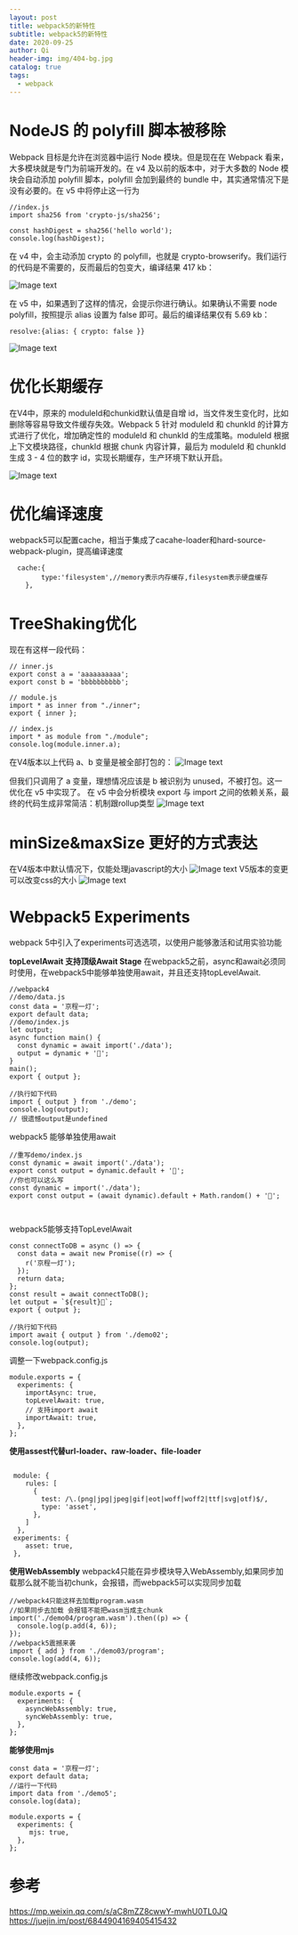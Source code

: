 ```yaml
---
layout: post
title: webpack5的新特性
subtitle: webpack5的新特性
date: 2020-09-25
author: Qi
header-img: img/404-bg.jpg
catalog: true
tags:
  - webpack
---
```


# NodeJS 的 polyfill 脚本被移除

Webpack 目标是允许在浏览器中运行 Node 模块。但是现在在 Webpack 看来，大多模块就是专门为前端开发的。在 v4 及以前的版本中，对于大多数的 Node 模块会自动添加 polyfill 脚本，polyfill 会加到最终的 bundle 中，其实通常情况下是没有必要的。在 v5 中将停止这一行为

```
//index.js
import sha256 from 'crypto-js/sha256';
 
const hashDigest = sha256('hello world');
console.log(hashDigest);

```
在 v4 中，会主动添加 crypto 的 polyfill，也就是 crypto-browserify。我们运行的代码是不需要的，反而最后的包变大，编译结果 417 kb：

![Image text](/img/WechatIMG285.png)

在 v5 中，如果遇到了这样的情况，会提示你进行确认。如果确认不需要 node polyfill，按照提示 alias 设置为 false 即可。最后的编译结果仅有 5.69 kb：
```
resolve:{alias: { crypto: false }}

```

![Image text](/img/WechatIMG296.png)

# 优化长期缓存

在V4中，原来的 moduleId和chunkid默认值是自增 id，当文件发生变化时，比如删除等容易导致文件缓存失效。Webpack 5 针对 moduleId  和 chunkId 的计算方式进行了优化，增加确定性的 moduleId 和 chunkId 的生成策略。moduleId 根据上下文模块路径，chunkId 根据 chunk 内容计算，最后为 moduleId 和 chunkId 生成 3 - 4 位的数字 id，实现长期缓存，生产环境下默认开启。

![Image text](/img/WechatIMG297.png)

# 优化编译速度
webpack5可以配置cache，相当于集成了cacahe-loader和hard-source-webpack-plugin，提高编译速度

```
  cache:{
        type:'filesystem',//memory表示内存缓存,filesystem表示硬盘缓存
    },

```
# TreeShaking优化

现在有这样一段代码：
```
// inner.js
export const a = 'aaaaaaaaaa';
export const b = 'bbbbbbbbbb';

// module.js
import * as inner from "./inner";
export { inner };

// index.js
import * as module from "./module";
console.log(module.inner.a);

```

在V4版本以上代码 a、b 变量是被全部打包的：
![Image text](/img/WechatIMG390.png)

但我们只调用了 a 变量，理想情况应该是 b 被识别为 unused，不被打包。这一优化在 v5 中实现了。 在 v5 中会分析模块 export 与 import 之间的依赖关系，最终的代码生成非常简洁：机制跟rollup类型
![Image text](/img/WechatIMG381.png)


# minSize&maxSize 更好的方式表达

在V4版本中默认情况下，仅能处理javascript的大小
![Image text](/img/WechatIMG2888.jpeg)
V5版本的变更可以改变css的大小
![Image text](/img/WechatIMG299.jpeg)

# Webpack5 Experiments

webpack 5中引入了experiments可选选项，以使用户能够激活和试用实验功能

**topLevelAwait 支持顶级Await Stage**
在webpack5之前，async和await必须同时使用，在webpack5中能够单独使用await，并且还支持topLevelAwait.

```
//webpack4
//demo/data.js
const data = '京程一灯';
export default data;
//demo/index.js
let output;
async function main() {
  const dynamic = await import('./data');
  output = dynamic + '🏮';
}
main();
export { output };

//执行如下代码
import { output } from './demo';
console.log(output);
// 很遗憾output是undefined
```
webpack5 能够单独使用await

```
//重写demo/index.js
const dynamic = await import('./data');
export const output = dynamic.default + '';
//你也可以这么写
const dynamic = import('./data');
export const output = (await dynamic).default + Math.random() + '🍊';



```

webpack5能够支持TopLevelAwait

```
const connectToDB = async () => {
  const data = await new Promise((r) => {
    r('京程一灯');
  });
  return data;
};
const result = await connectToDB();
let output = `${result}🍊`;
export { output };

//执行如下代码
import await { output } from './demo02';
console.log(output);

```
调整一下webpack.config.js

```
module.exports = {
  experiments: {
    importAsync: true,
    topLevelAwait: true,
    // 支持import await
    importAwait: true,
  },
};

```

**使用assest代替url-loader、raw-loader、file-loader**

```

 module: {
    rules: [
      {
        test: /\.(png|jpg|jpeg|gif|eot|woff|woff2|ttf|svg|otf)$/,
        type: 'asset',
      },
    ]
  },
 experiments: {
    asset: true,
 },

```

**使用WebAssembly**
webpack4只能在异步模块导入WebAssembly,如果同步加载那么就不能当初chunk，会报错，而webpack5可以实现同步加载

```
//webpack4只能这样去加载program.wasm
//如果同步去加载 会报错不能把wasm当成主chunk
import('./demo04/program.wasm').then((p) => {
  console.log(p.add(4, 6));
});
//webpack5震撼来袭 
import { add } from './demo03/program';
console.log(add(4, 6));
```

继续修改webpack.config.js
```
module.exports = {
  experiments: {
    asyncWebAssembly: true,
    syncWebAssembly: true,
  },
};

```

**能够使用mjs**

```
const data = '京程一灯';
export default data;
//运行一下代码
import data from './demo5';
console.log(data);

```

```
module.exports = {
  experiments: {
     mjs: true,
  },
};
```

# 参考
https://mp.weixin.qq.com/s/aC8mZZ8cwwY-mwhU0TL0JQ
https://juejin.im/post/6844904169405415432












